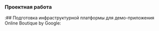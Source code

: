 ### Проектная работа
:## Подготовка инфраструктурной платформы для демо-приложения Online Boutique by Google:
